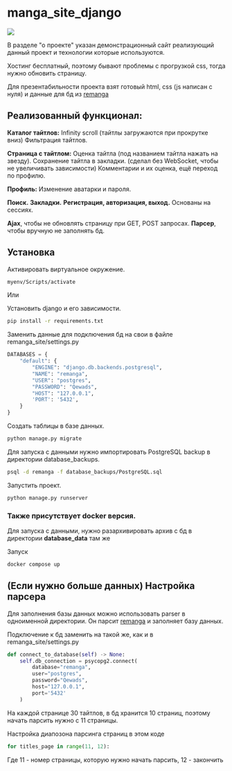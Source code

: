 # manga_site_django

![](https://lh3.googleusercontent.com/fife/AK0iWDxZYW5um9yXHTXYIpCDH4wN8BumOJEra9Xvl8Oqt5Vpxn40GYw-el49xr6zXofGSI2ax1Ajckcx59y3LbnKzyQsjJTkBAf6CZBykqEahBToWbrR9MZM6UinU74DkwgzGzCzO3Gt-6Owwu-tHycX3lPZ7paZ4s4lOrAI9J24_1fWjqwrQNFmLwQtCtiKyRf-P1jxjcvT70-I_cRjuUP-3hnsSgXvxzxBtcJLuGflni1aOulX4PW_YTrhSO7YPvPe7RPuUi3FjyiTG-tMv-wMtZyolzuTDSCQwZC3SPhQv5U1VD-TY9sP_SuXDwgl_82uf7AEGRKmVWYsesF0aNP9mJ4UjlEJHHhgekiSGXU70uOM6_g3ceDD8OUVQ-wIYnmG8qp5eWswa8MN2Y8bMriWhaKj7sdq40Yk47M-3s-3chibjIadMrkXspM0RqFahd7ucGfEW4An_yGsi6k8cl4Ys0mh-8n9gtM4PIp-6H5qrEyp-eIX7mu53Ost-DV5o-l-B-V4jcHSJBjxZfAlMKlm8sMl5NE-gcjMf_Lf_u5j2b3BPZe4tDkBvQVBF22XNZ2s5qR9blD9GxtnM_HQI-gBGxgxgtemVGIQdsUPdfouSb-CUPzQSyA0X7FqDUil0RROgUoHl3eG3zjXgj9s1sBP6HDYmpQ_BMV1jekxyPWhSPpVVaH1gejdIScwuJnL_wVo195oHWAJYUWe1wCfZ95VAtxvbkt6oA2m_013k6AWINknCdHa_j6Zu7SuGPNZp_WgRMts4ZjLCK8RPcp8ZElexIhrBgX_ukzN_d1mATYCSV6ROS97VoEm7y1DGAqQsXvmI5wKSkz4eCyxkYj_QwhF3Zu5AfgMePAiZ_wbwUKX83Gg-WH-wsZIafBgfHk6zkzPupQT0zWckRTSXT_6wy6ykpMV1X-cavxEH0j166Kdwv6KvHCRv_za_LRQlb-EYIRqKwvfSibmDH92bTrh-oHwBXqegwwii7XjBVJUkToshUWQ9p2zSBdsN0sxv839QA6-bhNZe2kWZS2wgMjWF7gjVeeKPvIiGmDBklTD_FBSXzdE9jZ3NNE8Wv0MtTvAB2vGvF4ujDPkPlCltW5iYVtNoighBY7HWht3aKJ0asavvdE6OamnQ4N-oqkbWcKp5dGDj_hWCDlB4EUdG4ZUqNPmvYv511Pl-VJwfWhnbC7rkWqBLpSkINwEP_m9nh6kFqDMaDRaBobcbhCiL5xTsIOg3uvTDpa07oFZHhJ5hX4ePVXEgAqdm_zDEEGnkLPrD5ne-gvvDA2MLWT3DYaqLh2-ZJtD-qawO3PbFT9jrdTWwB-5l3b6ADMBA-igM4sCZlbOE3u9ZBn4FQ3j7SKmJtmKixF1e_uRYP3mY20ROLfyKti0C7AllioptIe68ZtgkDViK3kaC495KCYLrSPzJ_y9ERRVRuifbhU-WexbSJZ1xKTqymaAx6UUOcugAEkHzd58PxrL1DnzxHQzPmlL_otjRbDjAausXL9w5bXV69lMYNIax2530o33RoXjsDlLKZGbPP0=w1284-h919)


В разделе "о проекте" указан демонстрационный сайт реализующий данный проект и технологии которые используются.

Хостинг бесплатный, поэтому бывают проблемы с прогрузкой css, тогда нужно обновить страницу.

Для презентабильности проекта взят готовый html, css (js написан с нуля) и данные для бд из [remanga](https://remanga.org/)

## Реализованный функционал: 

**Каталог тайтлов:**
    Infinity scroll (тайтлы загружаются при прокрутке вниз)
    Фильтрация тайтлов.

**Страница с тайтлом:**
    Оценка тайтла (под названием тайтла нажать на звезду).
    Сохранение тайтла в закладки. (сделал без WebSocket, чтобы не увеличивать зависимости)
    Комментарии и их оценка, ещё переход по профилю.

**Профиль:**
    Изменение аватарки и пароля.

**Поиск.**
**Закладки.**
**Регистрация, авторизация, выход.** Основаны на сессиях.

**Ajax**, чтобы не обновлять страницу при GET, POST запросах.
**Парсер**, чтобы вручную не заполнять бд.

## Установка

Активировать виртуальное окружение. 
```bash
myenv/Scripts/activate
```

Или

Установить django и его зависимости. 
```bash
pip install -r requirements.txt
```

Заменить данные для подключения бд на свои в файле remanga_site/settings.py 

```python
DATABASES = {
    "default": {
        "ENGINE": "django.db.backends.postgresql",
        "NAME": "remanga",
        "USER": "postgres",
        "PASSWORD": "Qewads",
        "HOST": "127.0.0.1",
        'PORT': '5432',
    }
}
```

Создать таблицы в базе данных. 
```bash
python manage.py migrate
```

Для запуска с данными нужно импортировать PostgreSQL backup в директории database_backups. 
```bash
psql -d remanga -f database_backups/PostgreSQL.sql
```

Запустить проект. 
```bash
python manage.py runserver
```

### Также присутствует docker версия. 

Для запуска с данными, нужно разархивировать архив с бд в директории **database_data** там же

Запуск  
```bash 
docker compose up 
```

## (Если нужно больше данных) Настройка парсера
Для заполнения базы данных можно использовать parser в одноименной директории. 
Он парсит [remanga](https://remanga.org/) и заполняет базу данных.

Подключение к бд заменить на такой же, как и в remanga_site/settings.py 

```python
def connect_to_database(self) -> None:
    self.db_connection = psycopg2.connect(
        database="remanga",
        user="postgres",
        password="Qewads",
        host="127.0.0.1",
        port='5432'
    )
```

На каждой странице 30 тайтлов, в бд хранится 10 страниц, поэтому начать парсить нужно с 11 страницы.

Настройка диапозона парсинга страниц в этом коде
```python
for titles_page in range(11, 12):
```

Где 11 - номер страницы, которую нужно начать парсить, 12 - закончить

